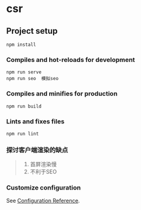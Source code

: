 # csr

## Project setup
```
npm install
```

### Compiles and hot-reloads for development
```
npm run serve
npm run seo  模拟seo
```

### Compiles and minifies for production
```
npm run build
```

### Lints and fixes files
```
npm run lint
```
### 探讨客户端渲染的缺点
>1. 首屏渲染慢
>2. 不利于SEO

### Customize configuration
See [Configuration Reference](https://cli.vuejs.org/config/).
